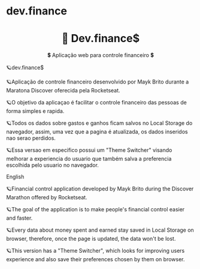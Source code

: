 # dev.finance
<h1 align="center">
    <a>🔗 Dev.finance$</a>
</h1>
<p align="center">💲 Aplicação web para controle financeiro 💲</p>

🪐dev.finance$


🪐Aplicação de controle financeiro desenvolvido por Mayk Brito durante a Maratona Discover oferecida pela Rocketseat.

🪐O objetivo da aplicaçao é facilitar o controle financeiro das pessoas de forma simples e rapida.

🪐Todos os dados sobre gastos e ganhos ficam salvos no Local Storage do navegador, assim, uma vez que a pagina é atualizada, os dados inseridos nao serao perdidos.

🪐Essa versao em especifico possui um "Theme Switcher" visando melhorar a experiencia do usuario que também salva a preferencia escolhida pelo usuario no navegador.



English


🪐Financial control application developed by Mayk Brito during the Discover Marathon offered by Rocketseat.

🪐The goal of the application is to make people's financial control easier and faster.

🪐Every data about money spent and earned stay saved in Local Storage on browser, therefore, once the page is updated, the data won't be lost.

🪐This version has a "Theme Switcher", which looks for improving users experience and also save their preferences chosen by them on browser.
